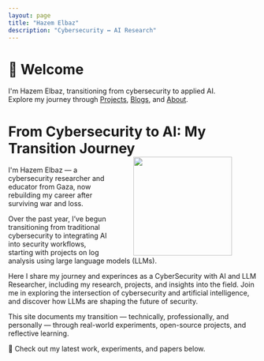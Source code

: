 ```yaml
---
layout: page
title: "Hazem Elbaz"
description: "Cybersecurity ↔ AI Research"
---
```


# 👋 Welcome
I'm Hazem Elbaz, transitioning from cybersecurity to applied AI.  
Explore my journey through [Projects](./projects), [Blogs](archive.html), and [About](./about).

# From Cybersecurity to AI: My Transition Journey <img align="right" hspace="50" width="200" height="200" src="https://scontent.fgza2-3.fna.fbcdn.net/v/t1.6435-9/135001750_1687057341456922_4130400792077280800_n.jpg?_nc_cat=110&ccb=1-7&_nc_sid=127cfc&_nc_ohc=aEZ2zj8_ZbMQ7kNvwHAM-bC&_nc_oc=Adn2xSFSZwLLGGkQX7uPLsh5cuPev0TdWskF1Dl68FRwmSY5aCumvLlnkrJR-T6e6zk&_nc_zt=23&_nc_ht=scontent.fgza2-3.fna&_nc_gid=5HvIzTins-z-kJaenJTJkA&oh=00_AfUT7ncqpk80aGvM7SafrutY2HWDGngGG5eHy_xWGcVoUQ&oe=68D4F25C">

I'm Hazem Elbaz — a cybersecurity researcher and educator from Gaza, now rebuilding my career after surviving war and loss.

Over the past year, I’ve begun transitioning from traditional cybersecurity to integrating AI into security workflows, starting with projects on log analysis using large language models (LLMs).


Here I share my journey and experinces as a CyberSecurity with AI and LLM Researcher, including my research, projects, and insights into the field. Join me in exploring the intersection of cybersecurity and artificial intelligence, and discover how LLMs are shaping the future of security.

This site documents my transition — technically, professionally, and personally — through real-world experiments, open-source projects, and reflective learning.


🔗 Check out my latest work, experiments, and papers below.







